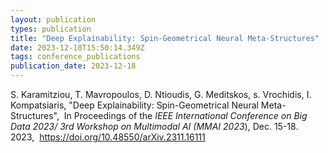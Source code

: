 ```yaml
---
layout: publication
types: publication
title: "Deep Explainability: Spin-Geometrical Neural Meta-Structures"
date: 2023-12-18T15:50:14.349Z
tags: conference_publications
publication_date: 2023-12-18
---
```

<!--StartFragment-->

S. Karamitziou, T. Mavropoulos, D. Ntioudis, G. Meditskos, s. Vrochidis, I. Kompatsiaris, "Deep Explainability: Spin-Geometrical Neural Meta-Structures",  In Proceedings of the *IEEE International Conference on Big Data 2023/ 3rd Workshop on Multimodal AI (MMAI 2023*), Dec. 15-18. 2023,  https://doi.org/10.48550/arXiv.2311.16111

<!--EndFragment-->